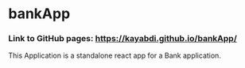 # bankApp
### Link to GitHub pages: https://kayabdi.github.io/bankApp/
This Application is a standalone react app for a Bank application. 

